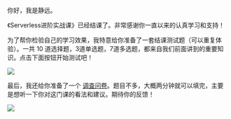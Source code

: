 你好，我是静远。

《Serverless进阶实战课》已经结课了。非常感谢你一直以来的认真学习和支持！

为了帮你检验自己的学习效果，我特意给你准备了一套结课测试题（可以重复体验）。一共 10 道选择题，3道单选题，7道多选题，都来自我们前面讲到的重要知识。点击下面按钮开始测试吧！

[![](https://static001.geekbang.org/resource/image/28/a4/28d1be62669b4f3cc01c36466bf811a4.png?wh=1142x201)](http://time.geekbang.org/quiz/intro?act_id=5014&exam_id=11319)

最后，我还给你准备了一个 [调查问卷](http://jinshuju.net/f/OKaA2C)。题目不多，大概两分钟就可以填完，主要是想听一下你对这门课的看法和建议。期待你的反馈！

![](https://static001.geekbang.org/resource/image/f5/63/f52da8ea334e6d4ef9567f4fa010ff63.jpg?wh=1142x801)